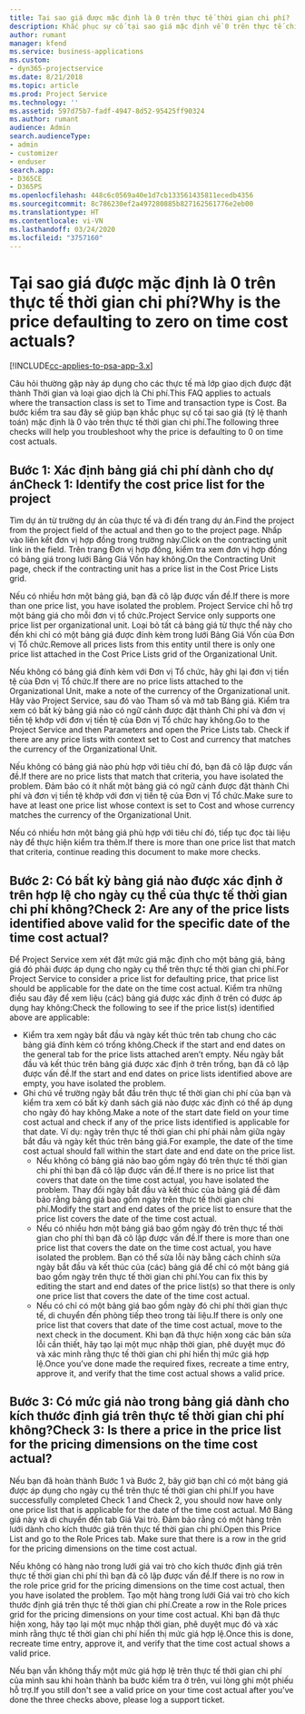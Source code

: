 ```yaml
---
title: Tại sao giá được mặc định là 0 trên thực tế thời gian chi phí?
description: Khắc phục sự cố tại sao giá mặc định về 0 trên thực tế chi phí bán hàng.
author: rumant
manager: kfend
ms.service: business-applications
ms.custom:
- dyn365-projectservice
ms.date: 8/21/2018
ms.topic: article
ms.prod: Project Service
ms.technology: ''
ms.assetid: 597d75b7-fadf-4947-8d52-95425ff90324
ms.author: rumant
audience: Admin
search.audienceType:
- admin
- customizer
- enduser
search.app:
- D365CE
- D365PS
ms.openlocfilehash: 448c6c0569a40e1d7cb133561435811ecedb4356
ms.sourcegitcommit: 8c786230ef2a497280885b827162561776e2eb00
ms.translationtype: HT
ms.contentlocale: vi-VN
ms.lasthandoff: 03/24/2020
ms.locfileid: "3757160"
---
```

# <a name="why-is-the-price-defaulting-to-zero-on-time-cost-actuals"></a><span data-ttu-id="89ac9-103">Tại sao giá được mặc định là 0 trên thực tế thời gian chi phí?</span><span class="sxs-lookup"><span data-stu-id="89ac9-103">Why is the price defaulting to zero on time cost actuals?</span></span>

[!INCLUDE[cc-applies-to-psa-app-3.x](../includes/cc-applies-to-psa-app-3x.md)]

<span data-ttu-id="89ac9-104">Câu hỏi thường gặp này áp dụng cho các thực tế mà lớp giao dịch được đặt thành Thời gian và loại giao dịch là Chi phí.</span><span class="sxs-lookup"><span data-stu-id="89ac9-104">This FAQ applies to actuals where the transaction class is set to Time and transaction type is Cost.</span></span> <span data-ttu-id="89ac9-105">Ba bước kiểm tra sau đây sẽ giúp bạn khắc phục sự cố tại sao giá (tỷ lệ thanh toán) mặc định là 0 vào trên thực tế thời gian chi phí.</span><span class="sxs-lookup"><span data-stu-id="89ac9-105">The following three checks will help you troubleshoot why the price is defaulting to 0 on time cost actuals.</span></span>
 
## <a name="check-1-identify-the-cost-price-list-for-the-project"></a><span data-ttu-id="89ac9-106">Bước 1: Xác định bảng giá chi phí dành cho dự án</span><span class="sxs-lookup"><span data-stu-id="89ac9-106">Check 1: Identify the cost price list for the project</span></span>

<span data-ttu-id="89ac9-107">Tìm dự án từ trường dự án của thực tế và đi đến trang dự án.</span><span class="sxs-lookup"><span data-stu-id="89ac9-107">Find the project from the project field of the actual and then go to the project page.</span></span> <span data-ttu-id="89ac9-108">Nhấp vào liên kết đơn vị hợp đồng trong trường này.</span><span class="sxs-lookup"><span data-stu-id="89ac9-108">Click on the contracting unit link in the field.</span></span> <span data-ttu-id="89ac9-109">Trên trang Đơn vị hợp đồng, kiểm tra xem đơn vị hợp đồng có bảng giá trong lưới Bảng Giá Vốn hay không.</span><span class="sxs-lookup"><span data-stu-id="89ac9-109">On the Contracting Unit page, check if the contracting unit has a price list in the Cost Price Lists grid.</span></span>

<span data-ttu-id="89ac9-110">Nếu có nhiều hơn một bảng giá, bạn đã cô lập được vấn đề.</span><span class="sxs-lookup"><span data-stu-id="89ac9-110">If there is more than one price list, you have isolated the problem.</span></span> <span data-ttu-id="89ac9-111">Project Service chỉ hỗ trợ một bảng giá cho mỗi đơn vị tổ chức.</span><span class="sxs-lookup"><span data-stu-id="89ac9-111">Project Service only supports one price list per organizational unit.</span></span> <span data-ttu-id="89ac9-112">Loại bỏ tất cả bảng giá từ thực thể này cho đến khi chỉ có một bảng giá được đính kèm trong lưới Bảng Giá Vốn của Đơn vị Tổ chức.</span><span class="sxs-lookup"><span data-stu-id="89ac9-112">Remove all prices lists from this entity until there is only one price list attached in the Cost Price Lists grid of the Organizational Unit.</span></span>

<span data-ttu-id="89ac9-113">Nếu không có bảng giá đính kèm với Đơn vị Tổ chức, hãy ghi lại đơn vị tiền tệ của Đơn vị Tổ chức.</span><span class="sxs-lookup"><span data-stu-id="89ac9-113">If there are no price lists attached to the Organizational Unit, make a note of the currency of the Organizational unit.</span></span> <span data-ttu-id="89ac9-114">Hãy vào Project Service, sau đó vào Tham số và mở tab Bảng giá. Kiểm tra xem có bất kỳ bảng giá nào có ngữ cảnh được đặt thành Chi phí và đơn vị tiền tệ khớp với đơn vị tiền tệ của Đơn vị Tổ chức hay không.</span><span class="sxs-lookup"><span data-stu-id="89ac9-114">Go to the Project Service and then Parameters and open the Price Lists tab. Check if there are any price lists with context set to Cost and currency that matches the currency of the Organizational Unit.</span></span>
 
<span data-ttu-id="89ac9-115">Nếu không có bảng giá nào phù hợp với tiêu chí đó, bạn đã cô lập được vấn đề.</span><span class="sxs-lookup"><span data-stu-id="89ac9-115">If there are no price lists that match that criteria, you have isolated the problem.</span></span> <span data-ttu-id="89ac9-116">Đảm bảo có ít nhất một bảng giá có ngữ cảnh được đặt thành Chi phí và đơn vị tiền tệ khớp với đơn vị tiền tệ của Đơn vị Tổ chức.</span><span class="sxs-lookup"><span data-stu-id="89ac9-116">Make sure to have at least one price list whose context is set to Cost and whose currency matches the currency of the Organizational Unit.</span></span>

<span data-ttu-id="89ac9-117">Nếu có nhiều hơn một bảng giá phù hợp với tiêu chí đó, tiếp tục đọc tài liệu này để thực hiện kiểm tra thêm.</span><span class="sxs-lookup"><span data-stu-id="89ac9-117">If there is more than one price list that match that criteria, continue reading this document to make more checks.</span></span>

## <a name="check-2-are-any-of-the-price-lists-identified-above-valid-for-the-specific-date-of-the-time-cost-actual"></a><span data-ttu-id="89ac9-118">Bước 2: Có bất kỳ bảng giá nào được xác định ở trên hợp lệ cho ngày cụ thể của thực tế thời gian chi phí không?</span><span class="sxs-lookup"><span data-stu-id="89ac9-118">Check 2: Are any of the price lists identified above valid for the specific date of the time cost actual?</span></span>

<span data-ttu-id="89ac9-119">Để Project Service xem xét đặt mức giá mặc định cho một bảng giá, bảng giá đó phải được áp dụng cho ngày cụ thể trên thực tế thời gian chi phí.</span><span class="sxs-lookup"><span data-stu-id="89ac9-119">For Project Service to consider a price list for defaulting price, that price list should be applicable for the date on the time cost actual.</span></span> <span data-ttu-id="89ac9-120">Kiểm tra những điều sau đây để xem liệu (các) bảng giá được xác định ở trên có được áp dụng hay không:</span><span class="sxs-lookup"><span data-stu-id="89ac9-120">Check the following to see if the price list(s) identified above are applicable:</span></span>

- <span data-ttu-id="89ac9-121">Kiểm tra xem ngày bắt đầu và ngày kết thúc trên tab chung cho các bảng giá đính kèm có trống không.</span><span class="sxs-lookup"><span data-stu-id="89ac9-121">Check if the start and end dates on the general tab for the price lists attached aren’t empty.</span></span> <span data-ttu-id="89ac9-122">Nếu ngày bắt đầu và kết thúc trên bảng giá được xác định ở trên trống, bạn đã cô lập được vấn đề.</span><span class="sxs-lookup"><span data-stu-id="89ac9-122">If the start and end dates on price lists identified above are empty, you have isolated the problem.</span></span> 
- <span data-ttu-id="89ac9-123">Ghi chú về trường ngày bắt đầu trên thực tế thời gian chi phí của bạn và kiểm tra xem có bất kỳ danh sách giá nào được xác định có thể áp dụng cho ngày đó hay không.</span><span class="sxs-lookup"><span data-stu-id="89ac9-123">Make a note of the start date field on your time cost actual and check if any of the price lists identified is applicable for that date.</span></span> <span data-ttu-id="89ac9-124">Ví dụ: ngày trên thực tế thời gian chi phí phải nằm giữa ngày bắt đầu và ngày kết thúc trên bảng giá.</span><span class="sxs-lookup"><span data-stu-id="89ac9-124">For example, the date of the time cost actual should fall within the start date and end date on the price list.</span></span> 
    - <span data-ttu-id="89ac9-125">Nếu không có bảng giá nào bao gồm ngày đó trên thực tế thời gian chi phí thì bạn đã cô lập được vấn đề.</span><span class="sxs-lookup"><span data-stu-id="89ac9-125">If there is no price list that covers that date on the time cost actual, you have isolated the problem.</span></span> <span data-ttu-id="89ac9-126">Thay đổi ngày bắt đầu và kết thúc của bảng giá để đảm bảo rằng bảng giá bao gồm ngày trên thực tế thời gian chi phí.</span><span class="sxs-lookup"><span data-stu-id="89ac9-126">Modify the start and end dates of the price list to ensure that the price list covers the date of the time cost actual.</span></span> 
    - <span data-ttu-id="89ac9-127">Nếu có nhiều hơn một bảng giá bao gồm ngày đó trên thực tế thời gian cho phí thì bạn đã cô lập được vấn đề.</span><span class="sxs-lookup"><span data-stu-id="89ac9-127">If there is more than one price list that covers the date on the time cost actual, you have isolated the problem.</span></span> <span data-ttu-id="89ac9-128">Bạn có thể sửa lỗi này bằng cách chỉnh sửa ngày bắt đầu và kết thúc của (các) bảng giá để chỉ có một bảng giá bao gồm ngày trên thực tế thời gian chi phí.</span><span class="sxs-lookup"><span data-stu-id="89ac9-128">You can fix this by editing the start and end dates of the price list(s) so that there is only one price list that covers the date of the time cost actual.</span></span> 
    - <span data-ttu-id="89ac9-129">Nếu có chỉ có một bảng giá bao gồm ngày đó chi phí thời gian thực tế, di chuyển đến phòng tiếp theo trong tài liệu.</span><span class="sxs-lookup"><span data-stu-id="89ac9-129">If there is only one price list that covers that date of the time cost actual, move to the next check in the document.</span></span>
<span data-ttu-id="89ac9-130">Khi bạn đã thực hiện xong các bản sửa lỗi cần thiết, hãy tạo lại một mục nhập thời gian, phê duyệt mục đó và xác minh rằng thực tế thời gian chi phí hiển thị mức giá hợp lệ.</span><span class="sxs-lookup"><span data-stu-id="89ac9-130">Once you’ve done made the required fixes, recreate a time entry, approve it, and verify that the time cost actual shows a valid price.</span></span>

## <a name="check-3-is-there-a-price-in-the-price-list-for-the-pricing-dimensions-on-the-time-cost-actual"></a><span data-ttu-id="89ac9-131">Bước 3: Có mức giá nào trong bảng giá dành cho kích thước định giá trên thực tế thời gian chi phí không?</span><span class="sxs-lookup"><span data-stu-id="89ac9-131">Check 3: Is there a price in the price list for the pricing dimensions on the time cost actual?</span></span>

<span data-ttu-id="89ac9-132">Nếu bạn đã hoàn thành Bước 1 và Bước 2, bây giờ bạn chỉ có một bảng giá được áp dụng cho ngày cụ thể trên thực tế thời gian chi phí.</span><span class="sxs-lookup"><span data-stu-id="89ac9-132">If you have successfully completed Check 1 and Check 2, you should now have only one price list that is applicable for the date of the time cost actual.</span></span> <span data-ttu-id="89ac9-133">Mở Bảng giá này và di chuyển đến tab Giá Vai trò. Đảm bảo rằng có một hàng trên lưới dành cho kích thước giá trên thực tế thời gian chi phí.</span><span class="sxs-lookup"><span data-stu-id="89ac9-133">Open this Price List and go to the Role Prices tab. Make sure that there is a row in the grid for the pricing dimensions on the time cost actual.</span></span>

<span data-ttu-id="89ac9-134">Nếu không có hàng nào trong lưới giá vai trò cho kích thước định giá trên thực tế thời gian chi phí thì bạn đã cô lập được vấn đề.</span><span class="sxs-lookup"><span data-stu-id="89ac9-134">If there is no row in the role price grid for the pricing dimensions on the time cost actual, then you have isolated the problem.</span></span> <span data-ttu-id="89ac9-135">Tạo một hàng trong lưới Giá vai trò cho kích thước định giá trên thực tế thời gian chi phí.</span><span class="sxs-lookup"><span data-stu-id="89ac9-135">Create a row in the Role prices grid for the pricing dimensions on your time cost actual.</span></span> <span data-ttu-id="89ac9-136">Khi bạn đã thực hiện xong, hãy tạo lại một mục nhập thời gian, phê duyệt mục đó và xác minh rằng thực tế thời gian chi phí hiển thị mức giá hợp lệ.</span><span class="sxs-lookup"><span data-stu-id="89ac9-136">Once this is done, recreate time entry, approve it, and verify that the time cost actual shows a valid price.</span></span>
 
<span data-ttu-id="89ac9-137">Nếu bạn vẫn không thấy một mức giá hợp lệ trên thực tế thời gian chi phí của mình sau khi hoàn thành ba bước kiểm tra ở trên, vui lòng ghi một phiếu hỗ trợ.</span><span class="sxs-lookup"><span data-stu-id="89ac9-137">If you still don't see a valid price on your time cost actual after you’ve done the three checks above, please log a support ticket.</span></span>



